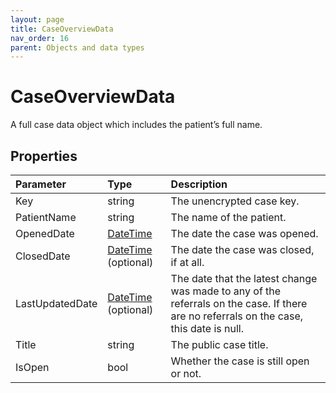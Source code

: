 ```yaml
---
layout: page
title: CaseOverviewData
nav_order: 16
parent: Objects and data types
---
```


# CaseOverviewData

A full case data object which includes the patient’s full name.

## Properties

| Parameter | Type   | Description                                                 |
|:----------|:-------|:------------------------------------------------------------|
| Key | string | The unencrypted case key. |
| PatientName | string | The name of the patient. |
| OpenedDate | [DateTime](#_DateTime) | The date the case was opened. |
| ClosedDate | [DateTime](#_DateTime) (optional) | The date the case was closed, if at all. |
| LastUpdatedDate | [DateTime](#_DateTime) (optional) | The date that the latest change was made to any of the referrals on the case. If there are no referrals on the case, this date is null. |
| Title | string | The public case title. |
| IsOpen | bool | Whether the case is still open or not. |
